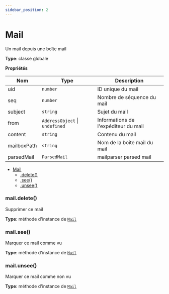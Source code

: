 ```yaml
---
sidebar_position: 2
---
```


# Mail

<a name="Mail"></a>

Un mail depuis une boîte mail

**Type**: classe globale

**Propriétés**

| Nom | Type | Description |
| --- | --- | --- |
| uid | <code>number</code> | ID unique du mail |
| seq | <code>number</code> | Nombre de séquence du mail |
| subject | <code>string</code> | Sujet du mail |
| from | <code>AddressObject</code> \| <code>undefined</code> | Informations de l'expéditeur du mail |
| content | <code>string</code> | Contenu du mail |
| mailboxPath | <code>string</code> | Nom de la boîte mail du mail |
| parsedMail | <code>ParsedMail</code> | mailparser parsed mail |


* [Mail](#Mail)
    * [.delete()](#Mail+delete)
    * [.see()](#Mail+see)
    * [.unsee()](#Mail+unsee)

<a name="Mail+delete"></a>

### mail.delete()
Supprimer ce mail

**Type**: méthode d'instance de [<code>Mail</code>](#Mail)  
<a name="Mail+see"></a>

### mail.see()
Marquer ce mail comme vu

**Type**: méthode d'instance de [<code>Mail</code>](#Mail)  
<a name="Mail+unsee"></a>

### mail.unsee()
Marquer ce mail comme non vu

**Type**: méthode d'instance de [<code>Mail</code>](#Mail)  
